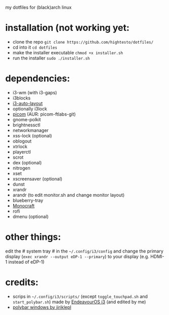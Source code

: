 my dotfiles for (black)arch linux

installation (not working yet:
=
- clone the repo
`git clone https://github.com/hightesto/dotfiles/`
- cd into it
`cd dotfiles`
- make the installer executable
`chmod +x installer.sh`
- run the installer
`sudo ./installer.sh`

dependencies:
=
- i3-wm (with i3-gaps)
- i3blocks
- [i3-auto-layout](https://github.com/chmln/i3-auto-layout)
- optionally i3lock
- [picom](https://github.com/FT-Labs/picom) (AUR: picom-ftlabs-git)
- gnome-polkit
- brightnessctl
- networkmanager
- xss-lock (optional)
- oblogout
- xtrlock
- playerctl
- scrot
- dex (optional)
- nitrogen
- xset
- xscreensaver (optional)
- dunst
- xrandr
- arandr (to edit monitor.sh and change monitor layout)
- blueberry-tray
- [Monocraft](https://github.com/IdreesInc/Monocraft)
- rofi
- dmenu (optional)

other things:
=
edit the # system tray # in the `~/.config/i3/config` and change the primary display (`exec xrandr --output eDP-1 --primary`) to your display (e.g. HDMI-1 instead of eDP-1)

credits:
=
- scrips in `~/.config/i3/scripts/` (except `toggle_touchpad.sh` and `start_polybar.sh`) made by [EndeavourOS i3](https://github.com/endeavouros-team/endeavouros-i3wm-setup) (and edited by me)
- [polybar windows by jiriklepl](https://github.com/jiriklepl/light-polybar-windows)
